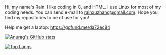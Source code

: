 Hi, my name's Rain. I like coding in C, and HTML. I use Linux for most of my coding needs. You can send e-mail to rainxuzhang@gmail.com. Hope you find my repositories to be of use for you!

Help me get a laptop: https://gofund.me/da72ec84

[![Anurag's GitHub stats](https://github-readme-stats.vercel.app/api?username=RainXuZhang)](https://github.com/anuraghazra/github-readme-stats&theme=shadow_blue&show-icons=true)

[![Top Langs](https://github-readme-stats.vercel.app/api/top-langs/?username=RainXuZhang)](https://github.com/anuraghazra/github-readme-stats)
